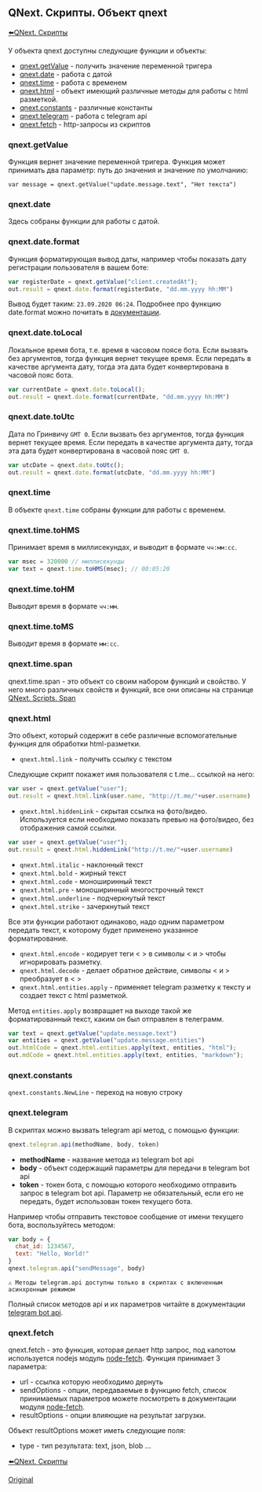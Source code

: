 ## QNext. Скрипты. Объект qnext

[⬅️QNext. Скрипты](/docs-test/script)



У объекта qnext доступны следующие функции и объекты:
* [qnext.getValue](#qnext-getvalue) - получить значение переменной тригера
* [qnext.date](#qnext-date) - работа с датой
* [qnext.time](#qnext-time) - работа с временем
* [qnext.html](#qnext-html) - объект имеющий различные методы для работы с html разметкой.
* [qnext.constants](#qnext-constants) - различные константы
* [qnext.telegram](#qnext-telegram) - работа с telegram api
* [qnext.fetch](#qnext-fetch) - http-запросы из скриптов
### qnext.getValue

Функция вернет значение переменной тригера. Функция может принимать два параметр: путь до значения и значение по умолчанию:

`var message = qnext.getValue("update.message.text", "Нет текста")`
### qnext.date

Здесь собраны функции для работы с датой.
### qnext.date.format

Функция форматирующая вывод даты, например чтобы показать дату регистрации пользователя в вашем боте:
```js 
var registerDate = qnext.getValue("client.createdAt");
out.result = qnext.date.format(registerDate, "dd.mm.yyyy hh:MM")

```

Вывод будет таким: `23.09.2020 06:24`. Подробнее про функцию date.format можно почитать в [документации](https://www.npmjs.com/package/dateformat).
### qnext.date.toLocal

Локальное время бота, т.е. время в часовом поясе бота. Если вызвать без аргументов, тогда функция вернет текущее время. Если передать в качестве аргумента дату, тогда эта дата будет конвертирована в часовой пояс бота.
```js 
var currentDate = qnext.date.toLocal();
out.result = qnext.date.format(currentDate, "dd.mm.yyyy hh:MM")

```
### qnext.date.toUtc

Дата по Гринвичу `GMT 0`. Если вызвать без аргументов, тогда функция вернет текущее время. Если передать в качестве аргумента дату, тогда эта дата будет конвертирована в часовой пояс `GMT 0`.
```js 
var utcDate = qnext.date.toUtc();
out.result = qnext.date.format(utcDate, "dd.mm.yyyy hh:MM")

```
### qnext.time

В объекте `qnext.time` собраны функции для работы с временем.
### qnext.time.toHMS

Принимает время в миллисекундах, и выводит в формате `чч:мм:сс`.
```js 
var msec = 320000 // миллисекунды
var text = qnext.time.toHMS(msec); // 00:05:20

```
### qnext.time.toHM

Выводит время в формате `чч:мм`.
### qnext.time.toMS

Выводит время в формате `мм:сс`.
### qnext.time.span

qnext.time.span - это объект со своим набором функций и свойство. У него много различных свойств и функций, все они описаны на странице [QNext. Scripts. Span](/docs-test/script/span)
### qnext.html

Это объект, который содержит в себе различные вспомогательные функция для обработки html-разметки.
* `qnext.html.link` - получить ссылку с текстом

Следующие скрипт покажет имя пользователя с t.me... ссылкой на него:
```js 
var user = qnext.getValue("user");
out.result = qnext.html.link(user.name, "http://t.me/"+user.username)

```
* `qnext.html.hiddenLink` - скрытая ссылка на фото/видео. Используется если необходимо показать превью на фото/видео, без отображения самой ссылки.
```js 
var user = qnext.getValue("user");
out.result = qnext.html.hiddenLink("http://t.me/"+user.username)

```
* `qnext.html.italic` - наклонный текст
* `qnext.html.bold` - жирный текст
* `qnext.html.code` - моноширинный текст
* `qnext.html.pre` - моноширинный многострочный текст
* `qnext.html.underline` - подчеркнутый текст
* `qnext.html.strike` - зачеркнутый текст

Все эти функции работают одинаково, надо одним параметром передать текст, к которому будет применено указанное форматирование. 
* `qnext.html.encode` - кодирует теги < > в символы &lt; и &gt; чтобы игнорировать разметку.
* `qnext.html.decode` - делает обратное действие, символы &lt; и &gt; преобразует в < >
* `qnext.html.entities.apply` - применяет telegram разметку к тексту и создает текст с html разметкой.

Метод `entities.apply` возвращает на выходе такой же форматированный текст, каким он был отправлен в телеграмм. 
```js 
var text = qnext.getValue("update.message.text")
var entities = qnext.getValue("update.message.entities")
out.htmlCode = qnext.html.entities.apply(text, entities, "html");
out.mdCode = qnext.html.entities.apply(text, entities, "markdown");

```


### qnext.constants

`qnext.constants.NewLine` - переход на новую строку


### qnext.telegram

В скриптах можно вызвать telegram api метод, с помощью функции:
```js 
qnext.telegram.api(methodName, body, token)

```
* **methodName** - название метода из telegram bot api
* **body** - объект содержащий параметры для передачи в telegram bot api
* **token** - токен бота, с помощью которого необходимо отправить запрос в telegram bot api. Параметр не обязательный, если его не передать, будет использован токен текущего бота.

Например чтобы отправить текстовое сообщение от имени текущего бота, воспользуйтесь методом:
```js 
var body = {
  chat_id: 1234567,
  text: "Hello, World!"
}
qnext.telegram.api("sendMessage", body)

```
```plain
⚠️ Методы telegram.api доступны только в скриптах с включенным асинхронным режимом
```

Полный список методов api и их параметров читайте в документации [telegram bot api](https://core.telegram.org/bots/api).


### qnext.fetch

qnext.fetch - это функция, которая делает http запрос, под капотом используется nodejs модуль [node-fetch](https://www.npmjs.com/package/node-fetch). Функция принимает 3 параметра:
* url - ссылка которую необходимо дернуть
* sendOptions - опции, передаваемые в функцию fetch, список принимаемых параметров можете посмотреть в документации модуля [node-fetch](https://www.npmjs.com/package/node-fetch).
* resultOptions - опции влияющие на результат загрузки.

Объект resultOptions может иметь следующие поля:
* type - тип результата: text, json, blob ...





[⬅️QNext. Скрипты](/docs-test/script)
  
[Original](https://telegra.ph/QNext-Scripts-Object-qnext-01-30)
